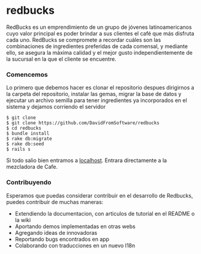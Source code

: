 # redbucks

RedBucks es un emprendimiento de un grupo de jóvenes latinoamericanos cuyo valor
principal es poder brindar a sus clientes el café que más disfruta cada uno. RedBucks se
compromete a recordar cuáles son las combinaciones de ingredientes preferidas de cada
comensal, y mediante ello, se asegura la máxima calidad y el mejor gusto
independientemente de la sucursal en la que el cliente se encuentre.

### Comencemos

Lo primero que debemos hacer es clonar el repositorio despues dirigirnos a la carpeta del repositorio, instalar las gemas, migrar la base de datos y ejecutar un archivo semilla para tener ingredientes ya incorporados en el sistema y dejamos corriendo el servidor

```console
$ git clone 
$ git clone https://github.com/DavidFromSoftware/redbucks
$ cd redbucks
$ bundle install
$ rake db:migrate
$ rake db:seed
$ rails s
```

Si todo salio bien entramos a [localhost](http://localhost:3000/). Entrara directamente a la mezcladora de Cafe. 

### Contribuyendo 

Esperamos que puedas considerar contribuir en el desarrollo de Redbucks, puedes contribuir de muchas maneras:

*	Extendiendo la documentacion, con articulos de tutorial en el README o la wiki
*	Aportando demos implementadas en otras webs
*	Agregando ideas de innovadoras
*	Reportando bugs encontrados en app
*	Colaborando con traducciones en un nuevo I18n
